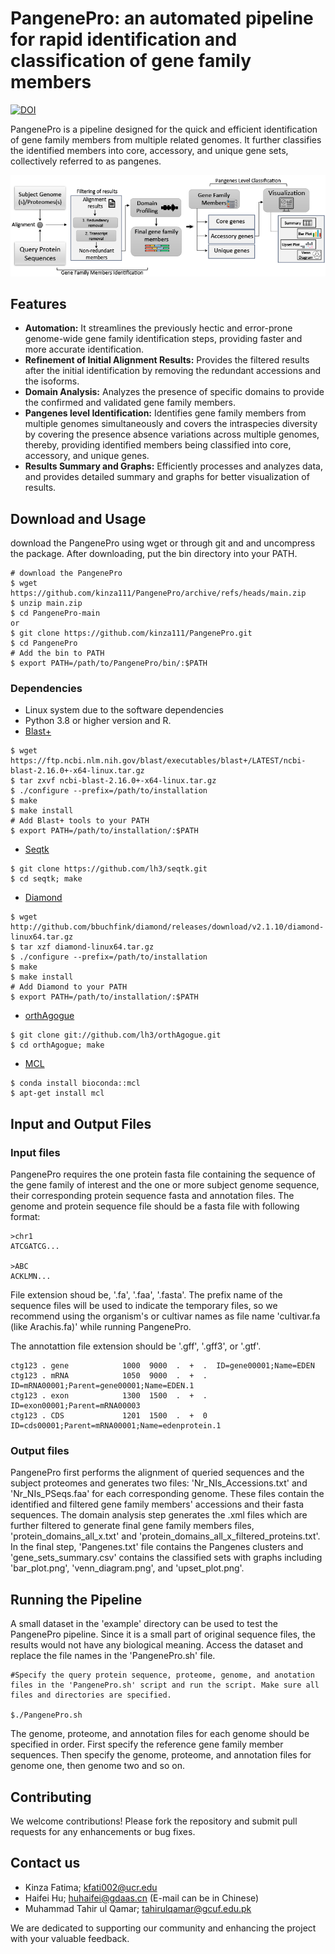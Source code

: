 # PangenePro: an automated pipeline for rapid identification and classification of gene family members
[![DOI](https://zenodo.org/badge/DOI/10.5281/zenodo.14661747.svg)](https://doi.org/10.5281/zenodo.14661747)

PangenePro is a pipeline designed for the quick and efficient identification of gene family members from multiple related genomes. It further classifies the identified members into core, accessory, and unique gene sets, collectively referred to as pangenes. 

![PangenePro](https://github.com/kinza111/PangenePro/blob/main/PangenePro.png)

## Features

- **Automation:** It streamlines the previously hectic and error-prone genome-wide gene family identification steps, providing faster and more accurate identification.
- **Refinement of Initial Alignment Results:** Provides the filtered results after the initial identification by removing the redundant accessions and the isoforms.
- **Domain Analysis:** Analyzes the presence of specific domains to provide the confirmed and validated gene family members.
- **Pangenes level Identification:** Identifies gene family members from multiple genomes simultaneously and covers the intraspecies diversity by covering the presence absence variations across multiple genomes, thereby, providing identified members being classified into core, accessory, and unique genes.
- **Results Summary and Graphs:** Efficiently processes and analyzes data, and provides detailed summary and graphs for better visualization of results. 

## Download and Usage
download the PangenePro using wget or through git and and uncompress the package. After downloading, put the bin directory into your PATH.
```
# download the PangenePro
$ wget https://github.com/kinza111/PangenePro/archive/refs/heads/main.zip
$ unzip main.zip
$ cd PangenePro-main
or
$ git clone https://github.com/kinza111/PangenePro.git
$ cd PangenePro
# Add the bin to PATH
$ export PATH=/path/to/PangenePro/bin/:$PATH
```
### Dependencies
- Linux system due to the software dependencies
- Python 3.8 or higher version and R. 
- [Blast+](https://ftp.ncbi.nlm.nih.gov/blast/executables/blast+/LATEST/ncbi-blast-2.16.0+-x64-linux.tar.gz)
```
$ wget https://ftp.ncbi.nlm.nih.gov/blast/executables/blast+/LATEST/ncbi-blast-2.16.0+-x64-linux.tar.gz
$ tar zxvf ncbi-blast-2.16.0+-x64-linux.tar.gz
$ ./configure --prefix=/path/to/installation
$ make
$ make install
# Add Blast+ tools to your PATH
$ export PATH=/path/to/installation/:$PATH
```
- [Seqtk](https://github.com/lh3/seqtk)
```
$ git clone https://github.com/lh3/seqtk.git
$ cd seqtk; make
```
- [Diamond](https://github.com/bbuchfink/diamond)
```
$ wget http://github.com/bbuchfink/diamond/releases/download/v2.1.10/diamond-linux64.tar.gz
$ tar xzf diamond-linux64.tar.gz
$ ./configure --prefix=/path/to/installation
$ make
$ make install
# Add Diamond to your PATH
$ export PATH=/path/to/installation/:$PATH
```
- [orthAgogue](https://github.com/samyeaman/orthagogue)
```
$ git clone git://github.com/lh3/orthAgogue.git
$ cd orthAgogue; make
```
- [MCL](https://github.com/micans/mcl)
```
$ conda install bioconda::mcl
$ apt-get install mcl
```
## Input and Output Files 
### Input files 
PangenePro requires the one protein fasta file containing the sequence of the gene family of interest and the one or more subject genome sequence, their corresponding protein sequence fasta and annotation files. 
The genome and protein sequence file should be a fasta file with following format:
```
>chr1
ATCGATCG...

>ABC
ACKLMN...
```
File extension shoud be, '.fa', '.faa', '.fasta'. The prefix name of the sequence files will be used to indicate the temporary files, so we recommend using the organism's or cultivar names as file name 'cultivar.fa (like Arachis.fa)' while running PangenePro.

The annotattion file extension should be '.gff', '.gff3', or '.gtf'. 
```
ctg123 . gene            1000  9000  .  +  .  ID=gene00001;Name=EDEN
ctg123 . mRNA            1050  9000  .  +  .  ID=mRNA00001;Parent=gene00001;Name=EDEN.1
ctg123 . exon            1300  1500  .  +  .  ID=exon00001;Parent=mRNA00003
ctg123 . CDS             1201  1500  .  +  0  ID=cds00001;Parent=mRNA00001;Name=edenprotein.1
```
### Output files
PangenePro first performs the alignment of queried sequences and the subject proteomes and generates two files: 'Nr_NIs_Accessions.txt' and 'Nr_NIs_PSeqs.faa' for each corresponding genome. These files contain the identified and filtered gene family members' accessions and their fasta sequences. The domain analysis step generates the .xml files which are further filtered to generate final gene family members files, 'protein_domains_all_x.txt' and 'protein_domains_all_x_filtered_proteins.txt'. In the final step, 'Pangenes.txt' file contains the Pangenes clusters and 'gene_sets_summary.csv' contains the classified sets with graphs including 'bar_plot.png', 'venn_diagram.png', and 'upset_plot.png'.

## Running the Pipeline 
A small dataset in the 'example' directory can be used to test the PangenePro pipeline. Since it is a small part of original sequence files, the results would not have any biological meaning. Access the dataset and replace the file names in the 'PangenePro.sh' file. 
    
```
#Specify the query protein sequence, proteome, genome, and anotation files in the 'PangenePro.sh' script and run the script. Make sure all files and directories are specified. 

$./PangenePro.sh
```
The genome, proteome, and annotation files for each genome should be specified in order. First specify the reference gene family member sequences. Then specify the genome, proteome, and annotation files for genome one, then genome two and so on.  

## Contributing
We welcome contributions! Please fork the repository and submit pull requests for any enhancements or bug fixes.

## Contact us
- Kinza Fatima; kfati002@ucr.edu
- Haifei Hu; huhaifei@gdaas.cn (E-mail can be in Chinese)
- Muhammad Tahir ul Qamar; tahirulqamar@gcuf.edu.pk
  
We are dedicated to supporting our community and enhancing the project with your valuable feedback.

